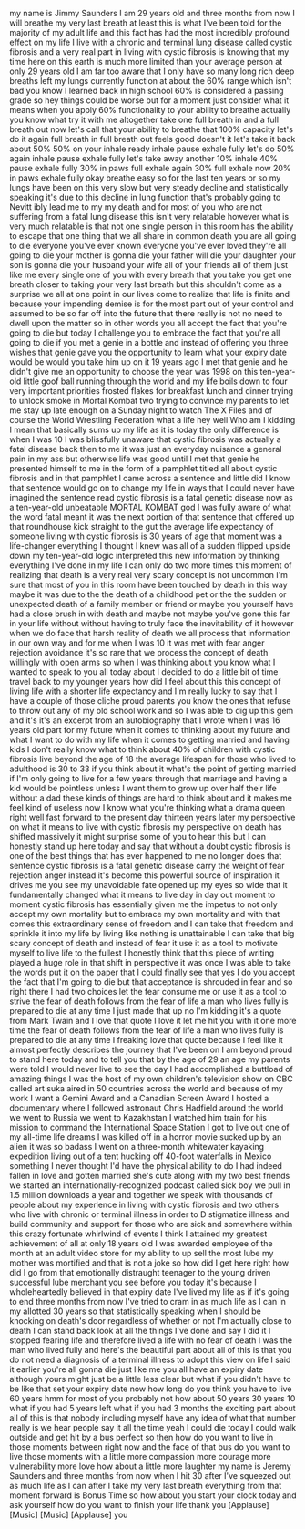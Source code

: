 
my name is Jimmy Saunders I am 29 years
old and three months from now I will
breathe my very last breath at least
this is what I&#39;ve been told for the
majority of my adult life and this fact
has had the most incredibly profound
effect on my life I live with a chronic
and terminal lung disease called cystic
fibrosis and a very real part in living
with cystic fibrosis is knowing that my
time here on this earth is much more
limited than your average person at only
29 years old I am far too aware that I
only have so many long rich deep breaths
left my lungs currently function at
about the 60% range which isn&#39;t bad you
know I learned back in high school
60% is considered a passing grade so hey
things could be worse but for a moment
just consider what it means when you
apply 60% functionality to your ability
to breathe actually you know what try it
with me altogether take one full breath
in and a full breath out now let&#39;s call
that your ability to breathe that 100%
capacity let&#39;s do it again full breath
in full breath out
feels good doesn&#39;t it let&#39;s take it back
about 50% 50% on your inhale ready
inhale pause exhale fully let&#39;s do 50%
again inhale pause exhale fully let&#39;s
take away another 10%
inhale 40% pause exhale fully
30% in paws full exhale again 30% full
exhale now 20% in paws exhale fully okay
breathe easy so for the last ten years
or so my lungs have been on this very
slow but very steady decline and
statistically speaking it&#39;s due to this
decline in lung function that&#39;s probably
going to Nevitt ibly lead me to my my
death and for most of you who are not
suffering from a fatal lung disease this
isn&#39;t very relatable however what is
very much relatable is that not one
single person in this room has the
ability to escape that one thing that we
all share in common death you are all
going to die everyone you&#39;ve ever known
everyone you&#39;ve ever loved they&#39;re all
going to die your mother is gonna die
your father will die your daughter your
son is gonna die your husband your wife
all of your friends all of them just
like me every single one of you with
every breath that you take you get one
breath closer to taking your very last
breath but this shouldn&#39;t come as a
surprise we all at one point in our
lives come to realize that life is
finite and because your impending demise
is for the most part out of your control
and assumed to be so far off into the
future
that there really is not no need to
dwell upon the matter so in other words
you all accept the fact that you&#39;re
going to die but today
I challenge you to embrace the fact that
you&#39;re all going to die if you met a
genie in a bottle and instead of
offering you three wishes that genie
gave you the opportunity to learn what
your expiry date would be would you take
him up on it
19 years ago I met that genie and he
didn&#39;t give me an opportunity to choose
the year was 1998
on this ten-year-old little goof ball
running through the world and my life
boils down to four very important
priorities frosted flakes for breakfast
lunch and dinner trying to unlock smoke
in Mortal Kombat two trying to convince
my parents to let me stay up late enough
on a Sunday night to watch The X Files
and of course the World Wrestling
Federation what a life
hey well Who am I kidding I mean that
basically sums up my life as it is today
the only difference is when I was 10 I
was blissfully unaware that cystic
fibrosis was actually a fatal disease
back then to me it was just an everyday
nuisance a general pain in my ass but
otherwise life was good until I met that
genie he presented himself to me in the
form of a pamphlet titled all about
cystic fibrosis and in that pamphlet I
came across a sentence and little did I
know that sentence would go on to change
my life in ways that I could never have
imagined the sentence read cystic
fibrosis is a fatal genetic disease now
as a ten-year-old unbeatable MORTAL
KOMBAT god I was fully aware of what the
word fatal meant it was the next portion
of that sentence that offered up that
roundhouse kick straight to the gut the
average life expectancy of someone
living with cystic fibrosis is 30 years
of age
that moment was a life-changer
everything I thought I knew was all of a
sudden flipped upside down my
ten-year-old logic interpreted this new
information by thinking everything I&#39;ve
done in my life I can only do two more
times this moment of realizing that
death is a very real very scary concept
is not uncommon I&#39;m sure that most of
you in this room have been touched by
death in this way maybe it was due to
the the death of a childhood pet or the
the sudden or unexpected death of a
family member or friend or maybe you
yourself have had a close brush in with
death and maybe not maybe you&#39;ve gone
this far in your life without without
having to truly face the inevitability
of it however when we do face that harsh
reality of death we all process that
information in our own way and for me
when I was 10 it was met with fear anger
rejection avoidance it&#39;s so rare that we
process the concept of death willingly
with open arms so when I was thinking
about you know what I wanted to speak to
you all today about I decided to do a
little bit of time travel back to my
younger years how did I feel about this
this concept of living life with a
shorter life expectancy and I&#39;m really
lucky to say that I have a couple of
those cliche proud parents you know the
ones that refuse to throw out any of my
old school work and so I was able to dig
up this gem and it&#39;s it&#39;s an excerpt
from an autobiography that I wrote when
I was 16 years old part for my future
when it comes to thinking about my
future and what I want to do with my
life when it comes to getting married
and having kids I don&#39;t really know what
to think
about 40% of children with cystic
fibrosis live beyond the age of 18 the
average lifespan for those who lived to
adulthood is 30 to 33 if you think about
it what&#39;s the point of getting married
if I&#39;m only going to live for a few
years through that marriage and having a
kid would be pointless unless I want
them to grow up over half their life
without a dad these kinds of things are
hard to think about and it makes me feel
kind of useless now I know what you&#39;re
thinking what a drama queen
right well fast forward to the present
day thirteen years later my perspective
on what it means to live with cystic
fibrosis my perspective on death has
shifted massively it might surprise some
of you to hear this but I can honestly
stand up here today and say that without
a doubt cystic fibrosis is one of the
best things that has ever happened to me
no longer does that sentence cystic
fibrosis is a fatal genetic disease
carry the weight of fear rejection anger
instead it&#39;s become this powerful source
of inspiration it drives me you see my
unavoidable fate opened up my eyes so
wide that it fundamentally changed what
it means to live day in day out moment
to moment
cystic fibrosis has essentially given me
the impetus to not only accept my own
mortality but to embrace my own
mortality and with that comes this
extraordinary sense of freedom and I can
take that freedom and sprinkle it into
my life by living like nothing is
unattainable I can take that big scary
concept of death and instead of fear it
use it as a tool to motivate myself to
live life to the fullest
I honestly think that this piece of
writing played a huge role in that shift
in perspective it was once I was able to
take the words put it on the paper that
I could finally see that yes I
do you accept the fact that I&#39;m going to
die but that acceptance is shrouded in
fear and so right there I had two
choices
let the fear consume me or use it as a
tool to strive the fear of death follows
from the fear of life a man who lives
fully is prepared to die at any time I
just made that up
no I&#39;m kidding it&#39;s a quote from Mark
Twain and I love that quote I love it
let me hit you with it one more time the
fear of death follows from the fear of
life a man who lives fully is prepared
to die at any time I freaking love that
quote because I feel like it almost
perfectly describes the journey that
I&#39;ve been on I am beyond proud to stand
here today and to tell you that by the
age of 29 an age my parents were told I
would never live to see the day I had
accomplished a buttload of amazing
things I was the host of my own
children&#39;s television show on CBC called
art suka aired in 50 countries across
the world and because of my work I want
a Gemini Award and a Canadian Screen
Award I hosted a documentary where I
followed astronaut Chris Hadfield around
the world we went to Russia we went to
Kazakhstan I watched him train for his
mission to command the International
Space Station I got to live out one of
my all-time life dreams I was killed off
in a horror movie sucked up by an alien
it was so badass I went on a three-month
whitewater kayaking expedition living
out of a tent hucking off 40-foot
waterfalls in Mexico something I never
thought I&#39;d have the physical ability to
do I had indeed fallen in love and
gotten married she&#39;s cute
along with my two best friends we
started an internationally-recognized
podcast called sick boy we pull in 1.5
million downloads a year and together we
speak with thousands of people about my
experience in living with cystic
fibrosis and two others who live with
chronic or terminal illness in order to
D stigmatize illness and build community
and support for those who are sick and
somewhere within this crazy fortunate
whirlwind of events I think I attained
my greatest achievement of all at only
18 years old
I was awarded employee of the month at
an adult video store for my ability to
up sell the most lube my mother was
mortified and that is not a joke so how
did I get here right how did I go from
that emotionally distraught teenager to
the young driven successful lube
merchant you see before you today it&#39;s
because I wholeheartedly believed in
that expiry date I&#39;ve lived my life as
if it&#39;s going to end three months from
now I&#39;ve tried to cram in as much life
as I can in my allotted 30 years so that
statistically speaking when I should be
knocking on death&#39;s door regardless of
whether or not I&#39;m actually close to
death I can stand back look at all the
things I&#39;ve done and say I did it
I stopped fearing life and therefore
lived a life with no fear of death I was
the man who lived fully and here&#39;s the
beautiful part about all of this is that
you do not need a diagnosis of a
terminal illness to adopt this view on
life I said it earlier you&#39;re all gonna
die just like me
you all have an expiry date although
yours might just be a little less clear
but what if you didn&#39;t have to be
like that set your expiry date now how
long do you think you have to live 60
years hmm for most of you probably not
how about 50 years 30 years 10 what if
you had 5 years left what if you had 3
months the exciting part about all of
this is that nobody including myself
have any idea of what that number really
is we hear people say it all the time
yeah I could die today
I could walk outside and get hit by a
bus perfect so then how do you want to
live in those moments between right now
and the face of that bus do you want to
live those moments with a little more
compassion more courage more
vulnerability more love how about a
little more laughter my name is Jeremy
Saunders and three months from now when
I hit 30 after I&#39;ve squeezed out as much
life as I can after I take my very last
breath everything from that moment
forward is Bonus Time
so how about you start your clock today
and ask yourself how do you want to
finish your life thank you
[Applause]
[Music]
[Music]
[Applause]
you
